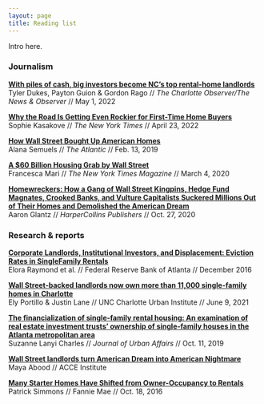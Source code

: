 ```yaml
---
layout: page
title: Reading list
---
```


Intro here.

### Journalism

**[With piles of cash, big investors become NC’s top rental-home landlords](https://www.newsobserver.com/news/business/article260606172.html)**  
Tyler Dukes, Payton Guion & Gordon Rago // *The Charlotte Observer/The News & Observer* // May 1, 2022

**[Why the Road Is Getting Even Rockier for First-Time Home Buyers](https://www.nytimes.com/2022/04/23/us/corporate-real-estate-investors-housing-market.html)**  
Sophie Kasakove // *The New York Times* // April 23, 2022

**[How Wall Street Bought Up American Homes](https://www.theatlantic.com/technology/archive/2019/02/single-family-landlords-wall-street/582394/)**  
Alana Semuels // *The Atlantic* // Feb. 13, 2019

**[A $60 Billion Housing Grab by Wall Street](https://www.nytimes.com/2020/03/04/magazine/wall-street-landlords.html)**  
Francesca Mari // *The New York Times Magazine* // March 4, 2020

**[Homewreckers: How a Gang of Wall Street Kingpins, Hedge Fund Magnates, Crooked Banks, and Vulture Capitalists Suckered Millions Out of Their Homes and Demolished the American Dream](https://www.harpercollins.com/products/homewreckers-aaron-glantz?variant=32129861582882)**  
Aaron Glantz // *HarperCollins Publishers* // Oct. 27, 2020

### Research & reports
**[Corporate Landlords, Institutional Investors, and Displacement: Eviction Rates in SingleFamily Rentals](https://www.atlantafed.org/-/media/documents/community-development/publications/discussion-papers/2016/04-corporate-landlords-institutional-investors-and-displacement-2016-12-21.pdf)**  
Elora Raymond et al. // Federal Reserve Bank of Atlanta // December 2016

**[Wall Street-backed landlords now own more than 11,000 single-family homes in Charlotte](https://ui.charlotte.edu/story/wall-street-backed-landlords-now-own-more-11000-single-family-homes-charlotte)**  
Ely Portillo & Justin Lane // UNC Charlotte Urban Institute // June 9, 2021

**[The financialization of single-family rental housing: An examination of real estate investment trusts’ ownership of single-family houses in the Atlanta metropolitan area](https://www.tandfonline.com/doi/abs/10.1080/07352166.2019.1662728)**  
Suzanne Lanyi Charles // *Journal of Urban Affairs* // Oct. 11, 2019

**[Wall Street landlords turn American Dream into American Nightmare](https://www.acceinstitute.org/wall_street_landlords_turn_american_dream_into_american_nightmare)**  
Maya Abood // ACCE Institute

**[Many Starter Homes Have Shifted from Owner-Occupancy to Rentals](https://www.fanniemae.com/portal/research-insights/perspectives/101816-simmons.html)**  
Patrick Simmons // Fannie Mae // Oct. 18, 2016